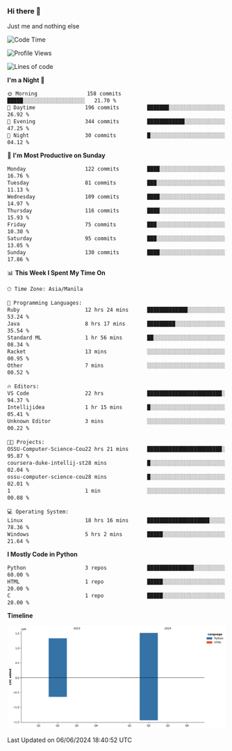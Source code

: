 ### Hi there 👋

Just me and nothing else


<!--START_SECTION:waka-->
![Code Time](http://img.shields.io/badge/Code%20Time-341%20hrs%2055%20mins-blue)

![Profile Views](http://img.shields.io/badge/Profile%20Views-16-blue)

![Lines of code](https://img.shields.io/badge/From%20Hello%20World%20I%27ve%20Written-2.8%20million%20lines%20of%20code-blue)

**I'm a Night 🦉** 

```text
🌞 Morning                158 commits         █████░░░░░░░░░░░░░░░░░░░░   21.70 % 
🌆 Daytime                196 commits         ███████░░░░░░░░░░░░░░░░░░   26.92 % 
🌃 Evening                344 commits         ████████████░░░░░░░░░░░░░   47.25 % 
🌙 Night                  30 commits          █░░░░░░░░░░░░░░░░░░░░░░░░   04.12 % 
```
📅 **I'm Most Productive on Sunday** 

```text
Monday                   122 commits         ████░░░░░░░░░░░░░░░░░░░░░   16.76 % 
Tuesday                  81 commits          ███░░░░░░░░░░░░░░░░░░░░░░   11.13 % 
Wednesday                109 commits         ████░░░░░░░░░░░░░░░░░░░░░   14.97 % 
Thursday                 116 commits         ████░░░░░░░░░░░░░░░░░░░░░   15.93 % 
Friday                   75 commits          ███░░░░░░░░░░░░░░░░░░░░░░   10.30 % 
Saturday                 95 commits          ███░░░░░░░░░░░░░░░░░░░░░░   13.05 % 
Sunday                   130 commits         ████░░░░░░░░░░░░░░░░░░░░░   17.86 % 
```


📊 **This Week I Spent My Time On** 

```text
🕑︎ Time Zone: Asia/Manila

💬 Programming Languages: 
Ruby                     12 hrs 24 mins      █████████████░░░░░░░░░░░░   53.24 % 
Java                     8 hrs 17 mins       █████████░░░░░░░░░░░░░░░░   35.54 % 
Standard ML              1 hr 56 mins        ██░░░░░░░░░░░░░░░░░░░░░░░   08.34 % 
Racket                   13 mins             ░░░░░░░░░░░░░░░░░░░░░░░░░   00.95 % 
Other                    7 mins              ░░░░░░░░░░░░░░░░░░░░░░░░░   00.52 % 

🔥 Editors: 
VS Code                  22 hrs              ████████████████████████░   94.37 % 
Intellijidea             1 hr 15 mins        █░░░░░░░░░░░░░░░░░░░░░░░░   05.41 % 
Unknown Editor           3 mins              ░░░░░░░░░░░░░░░░░░░░░░░░░   00.22 % 

🐱‍💻 Projects: 
OSSU-Computer-Science-Cou22 hrs 21 mins      ████████████████████████░   95.87 % 
coursera-duke-intellij-st28 mins             █░░░░░░░░░░░░░░░░░░░░░░░░   02.04 % 
ossu-computer-science-cou28 mins             █░░░░░░░░░░░░░░░░░░░░░░░░   02.01 % 
1                        1 min               ░░░░░░░░░░░░░░░░░░░░░░░░░   00.08 % 

💻 Operating System: 
Linux                    18 hrs 16 mins      ████████████████████░░░░░   78.36 % 
Windows                  5 hrs 2 mins        █████░░░░░░░░░░░░░░░░░░░░   21.64 % 
```

**I Mostly Code in Python** 

```text
Python                   3 repos             ███████████████░░░░░░░░░░   60.00 % 
HTML                     1 repo              █████░░░░░░░░░░░░░░░░░░░░   20.00 % 
C                        1 repo              █████░░░░░░░░░░░░░░░░░░░░   20.00 % 
```



**Timeline**

![Lines of Code chart](https://raw.githubusercontent.com/brutist/brutist/main/assets/bar_graph.png)


 Last Updated on 06/06/2024 18:40:52 UTC
<!--END_SECTION:waka-->
